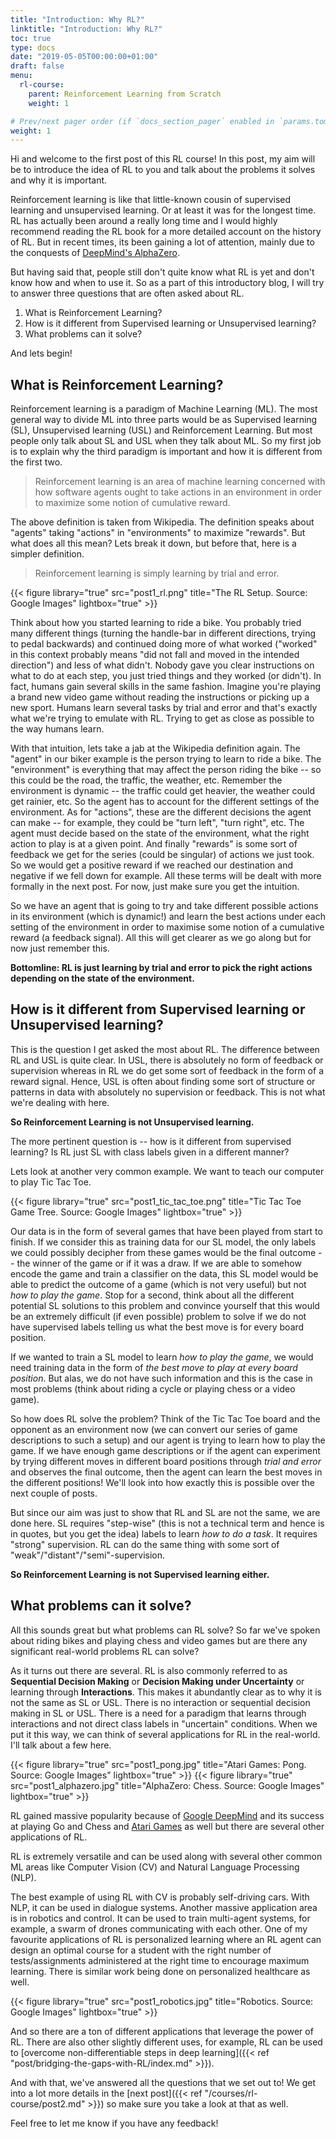 ```yaml
---
title: "Introduction: Why RL?" 
linktitle: "Introduction: Why RL?"
toc: true
type: docs
date: "2019-05-05T00:00:00+01:00"
draft: false
menu:
  rl-course:
    parent: Reinforcement Learning from Scratch
    weight: 1

# Prev/next pager order (if `docs_section_pager` enabled in `params.toml`)
weight: 1
---
```

Hi and welcome to the first post of this RL course! In this post, my aim will be to introduce the idea of RL to you and talk about the problems it solves and why it is important. 

Reinforcement learning is like that little-known cousin of supervised learning and unsupervised learning. Or at least it was for the longest time. RL has actually been around a really long time and I would highly recommend reading the RL book for a more detailed account on the history of RL. But in recent times, its been gaining a lot of attention, mainly due to the conquests of [DeepMind's AlphaZero](https://deepmind.com/blog/article/alphazero-shedding-new-light-grand-games-chess-shogi-and-go).

But having said that, people still don't quite know what RL is yet and don't know how and when to use it. So as a part of this introductory blog, I will try to answer three questions that are often asked about RL.

1. What is Reinforcement Learning?
2. How is it different from Supervised learning or Unsupervised learning?
3. What problems can it solve?

And lets begin!

## What is Reinforcement Learning?

Reinforcement learning is a paradigm of Machine Learning (ML). The most general way to divide ML into three parts would be as Supervised learning (SL), Unsupervised learning (USL) and Reinforcement Learning. But most people only talk about SL and USL when they talk about ML.
So my first job is to explain why the third paradigm is important and how it is different from the first two. 

> Reinforcement learning is an area of machine learning concerned with how software agents ought to take actions in an environment in order to maximize some notion of cumulative reward.

The above definition is taken from Wikipedia. 
The definition speaks about "agents" taking "actions" in "environments" to maximize "rewards". But what does all this mean? Lets break it down, but before that, here is a simpler definition.

> Reinforcement learning is simply learning by trial and error.

{{< figure library="true" src="post1_rl.png" title="The RL Setup. Source: Google Images" lightbox="true" >}}

Think about how you started learning to ride a bike. You probably tried many different things (turning the handle-bar in different directions, trying to pedal backwards) and continued doing more of what worked ("worked" in this context probably means "did not fall and moved in the intended direction") and less of what didn't. Nobody gave you clear instructions on what to do at each step, you just tried things and they worked (or didn't). In fact, humans gain several skills in the same fashion. Imagine you're playing a brand new video game without reading the instructions or picking up a new sport. Humans learn several tasks by trial and error and that's exactly what we're trying to emulate with RL. Trying to get as close as possible to the way humans learn.

With that intuition, lets take a jab at the Wikipedia definition again. The "agent" in our biker example is the person trying to learn to ride a bike. The "environment" is everything that may affect the person riding the bike -- so this could be the road, the traffic, the weather, etc. Remember the environment is dynamic -- the traffic could get heavier, the weather could get rainier, etc. So the agent has to account for the different settings of the environment. As for "actions", these are the different decisions the agent can make -- for example, they could be "turn left", "turn right", etc. The agent must decide based on the state of the environment, what the right action to play is at a given point. And finally "rewards" is some sort of feedback we get for the series (could be singular) of actions we just took. So we would get a positive reward if we reached our destination and negative if we fell down for example. All these terms will be dealt with more formally in the next post. For now, just make sure you get the intuition.

So we have an agent that is going to try and take different possible actions in its environment (which is dynamic!) and learn the best actions under each setting of the environment in order to maximise some notion of a cumulative reward (a feedback signal). All this will get clearer as we go along but for now just remember this.

**Bottomline: RL is just learning by trial and error to pick the right actions depending on the state of the environment.**


## How is it different from Supervised learning or Unsupervised learning?

This is the question I get asked the most about RL. The difference between RL and USL is quite clear. In USL, there is absolutely no form of feedback or supervision whereas in RL we do get some sort of feedback in the form of a reward signal. Hence, USL is often about finding some sort of structure or patterns in data with absolutely no supervision or feedback. This is not what we're dealing with here.

**So Reinforcement Learning is not Unsupervised learning.**

The more pertinent question is -- how is it different from supervised learning? Is RL just SL with class labels given in a different manner? 

Lets look at another very common example. We want to teach our computer to play Tic Tac Toe.

{{< figure library="true" src="post1_tic_tac_toe.png" title="Tic Tac Toe Game Tree. Source: Google Images" lightbox="true" >}}

Our data is in the form of several games that have been played from start to finish. If we consider this as training data for our SL model, the only labels we could possibly decipher from these games would be the final outcome -- the winner of the game or if it was a draw. If we are able to somehow encode the game and train a classifier on the data, this SL model would be able to predict the outcome of a game (which is not very useful) but not _how to play the game_. Stop for a second, think about all the different potential SL solutions to this problem and convince yourself that this would be an extremely difficult (if even possible) problem to solve if we do not have supervised labels telling us what the best move is for every board position. 

If we wanted to train a SL model to learn _how to play the game_, we would need training data in the form of _the best move to play at every board position_. But alas, we do not have such information and this is the case in most problems (think about riding a cycle or playing chess or a video game).

So how does RL solve the problem? Think of the Tic Tac Toe board and the opponent as an environment now (we can convert our series of game descriptions to such a setup) and our agent is trying to learn how to play the game. If we have enough game descriptions or if the agent can experiment by trying different moves in different board positions through _trial and error_ and observes the final outcome, then the agent can learn the best moves in the different positions! We'll look into how exactly this is possible over the next couple of posts. 

But since our aim was just to show that RL and SL are not the same, we are done here. SL requires "step-wise" (this is not a technical term and hence is in quotes, but you get the idea) labels to learn _how to do a task_. It requires "strong" supervision. RL can do the same thing with some sort of "weak"/"distant"/"semi"-supervision. 

**So Reinforcement Learning is not Supervised learning either.** 


## What problems can it solve?

All this sounds great but what problems can RL solve? So far we've spoken about riding bikes and playing chess and video games but are there any significant real-world problems RL can solve? 

As it turns out there are several. RL is also commonly referred to as **Sequential Decision Making** or **Decision Making under Uncertainty** or learning through **Interactions**. This makes it abundantly clear as to why it is not the same as SL or USL. There is no interaction or sequential decision making in SL or USL. There is a need for a paradigm that learns through interactions and not direct class labels in "uncertain" conditions. When we put it this way, we can think of several applications for RL in the real-world. I'll talk about a few here.

{{< figure library="true" src="post1_pong.jpg" title="Atari Games: Pong. Source: Google Images" lightbox="true" >}}
{{< figure library="true" src="post1_alphazero.jpg" title="AlphaZero: Chess. Source: Google Images" lightbox="true" >}}

RL gained massive popularity because of [Google DeepMind](https://deepmind.com/) and its success at playing Go and Chess and [Atari Games](https://arxiv.org/abs/1312.5602) as well but there are several other applications of RL.

RL is extremely versatile and can be used along with several other common ML areas like Computer Vision (CV) and Natural Language Processing (NLP). 

The best example of using RL with CV is probably self-driving cars. With NLP, it can be used in dialogue systems. Another massive application area is in robotics and control. It can be used to train multi-agent systems, for example, a swarm of drones communicating with each other. One of my favourite applications of RL is personalized learning where an RL agent can design an optimal course for a student with the right number of tests/assignments administered at the right time to encourage maximum learning. There is similar work being done on personalized healthcare as well.

{{< figure library="true" src="post1_robotics.jpg" title="Robotics. Source: Google Images" lightbox="true" >}}

And so there are a ton of different applications that leverage the power of RL. There are also other slightly different uses, for example, RL can be used to [overcome non-differentiable steps in deep learning]({{< ref "post/bridging-the-gaps-with-RL/index.md" >}}).


And with that, we've answered all the questions that we set out to! We get into a lot more details in the [next post]({{< ref "/courses/rl-course/post2.md" >}}) so make sure you take a look at that as well. 

Feel free to let me know if you have any feedback!  




